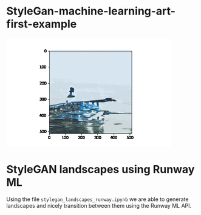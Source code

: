 # StyleGan-machine-learning-art-first-example

![Latent space walk](./latent_space_walk_example.gif)

# StyleGAN landscapes using Runway ML

Using the file `stylegan_landscapes_runway.ipynb` we are able to generate landscapes and nicely transition between them using the Runway ML API.